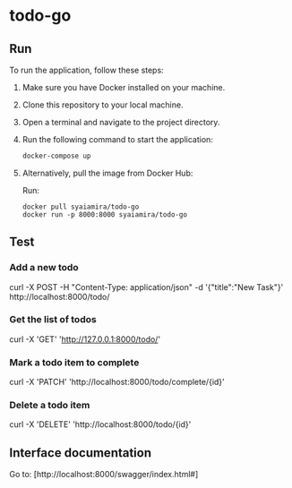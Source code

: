 # todo-go

## Run

To run the application, follow these steps:

1. Make sure you have Docker installed on your machine.
2. Clone this repository to your local machine.
3. Open a terminal and navigate to the project directory.
4. Run the following command to start the application:

   ```bash
   docker-compose up

5. Alternatively, pull the image from Docker Hub:

    Run:
    ```
    docker pull syaiamira/todo-go
    docker run -p 8000:8000 syaiamira/todo-go

    ```

## Test

### Add a new todo
curl -X POST -H "Content-Type: application/json" -d '{"title":"New Task"}' http://localhost:8000/todo/

### Get the list of todos
curl -X 'GET' 'http://127.0.0.1:8000/todo/'

### Mark a todo item to complete
curl -X 'PATCH' 'http://localhost:8000/todo/complete/{id}'

### Delete a todo item
curl -X 'DELETE' 'http://localhost:8000/todo/{id}'

## Interface documentation

Go to: [http://localhost:8000/swagger/index.html#]
